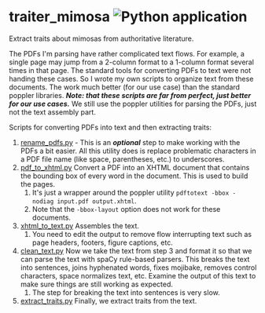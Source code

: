 # traiter_mimosa ![Python application](https://github.com/rafelafrance/traiter_mimosa/workflows/CI/badge.svg)
Extract traits about mimosas from authoritative literature.

The PDFs I'm parsing have rather complicated text flows. For example, a single page may jump from a 2-column format to a 1-column format several times in that page. The standard tools for converting PDFs to text were not handing these cases. So I wrote my own scripts to organize text from these documents. The work much better (for our use case) than the standard poppler libraries. _**Note: that these scripts are far from perfect, just better for our use cases.**_ We still use the poppler utilities for parsing the PDFs, just not the text assembly part.

Scripts for converting PDFs into text and then extracting traits:

1. [rename_pdfs.py](./mimosa/rename_pdfs.py) - This is an _**optional**_ step to make working with the PDFs a bit easier. All this utility does is replace problematic characters in a PDF file name (like space, parentheses, etc.) to underscores.
2. [pdf_to_xhtml.py](./mimosa/pdf_to_xhtml.py) Convert a PDF into an XHTML document that contains the bounding box of every word in the document. This is used to build the pages.
   1. It's just a wrapper around the poppler utility `pdftotext -bbox -nodiag input.pdf output.xhtml`.
   2. Note that the `-bbox-layout` option does not work for these documents.
3. [xhtml_to_text.py](./mimosa/xhtml_to_text.py) Assembles the text.
   1. You need to edit the output to remove flow interrupting text such as page headers, footers, figure captions, etc.
4. [clean_text.py](./mimosa/clean_text.py) Now we take the text from step 3 and format it so that we can parse the text with spaCy rule-based parsers. This breaks the text into sentences, joins hyphenated words, fixes mojibake, removes control characters, space normalizes text, etc. Examine the output of this text to make sure things are still working as expected.
   1. The step for breaking the text into sentences is very slow.
5. [extract_traits.py](./mimosa/extract_traits.py) Finally, we extract traits from the text.

